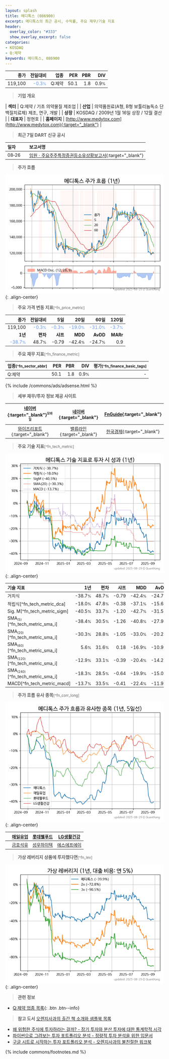 ```yaml
---
layout: splash
title: 메디톡스 (086900)
excerpt: 메디톡스의 최근 공시, 수익률, 주요 재무/기술 지표
header:
  overlay_color: "#333"
  show_overlay_excerpt: false
categories:
- KOSDAQ
- Q:제약
keywords: 메디톡스, 086900
---
```


| **종가** | **전일대비** | **업종** | **PER** | **PBR** | **DIV** |
| -------: | -----------: | -------: | ------: | ------: | ------: |
| 119,100 | <span style="color: cornflowerblue">-0.3<small>%</small></span> | Q:제약 | 50.1 | 1.8 | 0.9<small>%</small> |

<!-- more -->


> **기업 개요**<a id="company"></a>

| <span style="white-space:nowrap;">**섹터**</span> | Q:제약 / 기초 의약물질 제조업 |
| <span style="white-space:nowrap;">**산업**</span> | 의약품원료(A형, B형 보툴리늄독소 단백질치료제) 제조, 연구, 개발 |
| <span style="white-space:nowrap;">**상장**</span> | KOSDAQ / 2009년 1월 16일 상장 / 12월 결산 |
| <span style="white-space:nowrap;">**대표자**</span> | 정현호 |
| <span style="white-space:nowrap;">**홈페이지**</span> | [http://www.medytox.com](http://www.medytox.com){:target="_blank"} |


> **최근 7일 DART 신규 공시**<a id="dart"></a>

| **일자** |      | **보고서명** |
| :------- | :--- | :----------- |
| 08&#x2011;26 | | [임원ㆍ주요주주특정증권등소유상황보고서](https://dart.fss.or.kr/dsaf001/main.do?rcpNo=20250826000071){:target="_blank"} |


> **주가 흐름**<a id="price"></a>

![086900](/stock/images/086900.png){: .align-center}


> **주요 가격 변동 지표**<small>[^fn_price_metric]</small>

| **종가** | **전일대비** | **5일** | **20일** | **60일** | **120일** |
| -------: | -----------: | ------: | -------: | -------: | --------: |
| 119,100 | <span style="color: cornflowerblue">-0.3<small>%</small></span> | <span style="color: cornflowerblue">-0.3<small>%</small></span> | <span style="color: cornflowerblue">-19.0<small>%</small></span> | <span style="color: cornflowerblue">-31.0<small>%</small></span> | <span style="color: cornflowerblue">-3.7<small>%</small></span> |
| **1년** | **편차** | **샤프** | **MDD** | **AvDD** | **MARr** |
| <span style="color: cornflowerblue">-38.7<small>%</small></span> | 48.7<small>%</small> | -0.79 | -42.4<small>%</small> | -24.7<small>%</small> | 0.9 |


> **주요 재무 지표**<small>[^fn_finance_metric]</small>

| **업종**<small>[^fn_sector_abbr]</small> | **PER** | **PBR** | **DIV** | **평가**<small>[^fn_finance_basic_tags]</small> |
| :--------------------------------------- | ------: | ------: | ------: | ----------------------------------------------: |
| Q:제약 | 50.1 | 1.8 | 0.9<small>%</small> | - |



{% include /commons/ads/adsense.html %}

> **세부 재무/투자 정보 제공 사이트**

| [네이버](https://m.stock.naver.com/domestic/stock/086900/finance/summary){:target="_blank"}<sup><small>모바일</small></sup> | [네이버](https://finance.naver.com/item/coinfo.naver?code=086900){:target="_blank"} | [FnGuide](https://comp.fnguide.com/SVO2/ASP/SVD_Invest.asp?gicode=A086900&MenuYn=Y){:target="_blank"} |
| :---: | :---: | :---: |
| [와이즈리포트](https://comp.wisereport.co.kr/company/c1040001.aspx?cmp_cd=086900){:target="_blank"} | [밸류라인](https://www.valueline.co.kr/finance/summary/086900){:target="_blank"} | [한국경제](https://markets.hankyung.com/stock/086900/financial-summary){:target="_blank"} |


> **주요 기술 지표**<small>[^fn_tech_metric]</small>


![086900](/stock/images/086900_tech.png){: .align-center}

| **기술 지표** | **1년** | **편차** | **샤프** | **MDD** | **AvDD** |
| :------------ | ------: | -----------: | -------: | ------: | -------: |
| 거치식 | -38.7<small>%</small> | 48.7<small>%</small> | -0.79 | -42.4<small>%</small> | -24.7<small>%</small> |
| 적립식[^fn_tech_metric_dca] | -18.0<small>%</small> | 47.8<small>%</small> | -0.38 | -37.1<small>%</small> | -15.6<small>%</small> |
| Sig. M[^fn_tech_metric_sigm] | -40.5<small>%</small> | 33.7<small>%</small> | -1.20 | -42.7<small>%</small> | -31.5<small>%</small> |
| SMA<small><sub>(5)</sub></small>[^fn_tech_metric_sma_i] | -38.4<small>%</small> | 30.5<small>%</small> | -1.26 | -40.8<small>%</small> | -27.9<small>%</small> |
| SMA<small><sub>(20)</sub></small>[^fn_tech_metric_sma_i] | -30.3<small>%</small> | 28.8<small>%</small> | -1.05 | -33.0<small>%</small> | -20.2<small>%</small> |
| SMA<small><sub>(60)</sub></small>[^fn_tech_metric_sma_i] | 5.6<small>%</small> | 31.6<small>%</small> | 0.18 | -16.9<small>%</small> | -10.9<small>%</small> |
| SMA<small><sub>(120)</sub></small>[^fn_tech_metric_sma_i] | -12.9<small>%</small> | 33.1<small>%</small> | -0.39 | -20.4<small>%</small> | -14.2<small>%</small> |
| SMA<small><sub>(240)</sub></small>[^fn_tech_metric_sma_i] | -18.3<small>%</small> | 28.5<small>%</small> | -0.64 | -19.9<small>%</small> | -15.0<small>%</small> |
| MACD[^fn_tech_metric_macd] | -13.7<small>%</small> | 33.5<small>%</small> | -0.41 | -22.4<small>%</small> | -11.9<small>%</small> |


> **주가 흐름 유사 종목**<a id="corr"></a><small>[^fn_corr_long]</small>

![086900](/stock/images/086900_corr.png){: .align-center}

|       | [매일유업](/267980/) | [롯데웰푸드](/280360/) | [LG생활건강](/051900/) |
| :---: | :------------------------------------: | :------------------------------------: | :------------------------------------: |
|       | [금호석유](/011780/) | [성우하이텍](/015750/) | [에스에프에이](/056190/) |


> **가상 레버리지 상품에 투자했다면**<a id="2x"></a><small>[^fn_lev]</small>

![086900](/stock/images/086900_2x.png){: .align-center}


> **관련 정보**

- [Q:제약 업종 목록](/stats/sector/kosdaq_업종_제약_종목/){: .btn .btn--info}

> **참고 도서** [오렌지사과의 출간 책 소개와 샘플북 목록](https://kongdori.tistory.com/691)

- [왜 위험한 주식에 투자하라는 걸까? - 장기 투자와 분산 투자에 대한 통계학적 시각](https://kongdori.tistory.com/421)
- [파이썬으로 그려보는 투자 포트폴리오 분석  - 정량적 투자 분석을 위한 입문서](https://kongdori.tistory.com/643)
- [구글 시트로 시작하는 투자 포트폴리오 분석 - 오렌지사과의 불친절한 워크북](https://kongdori.tistory.com/449)


{% include commons/footnotes.md %}